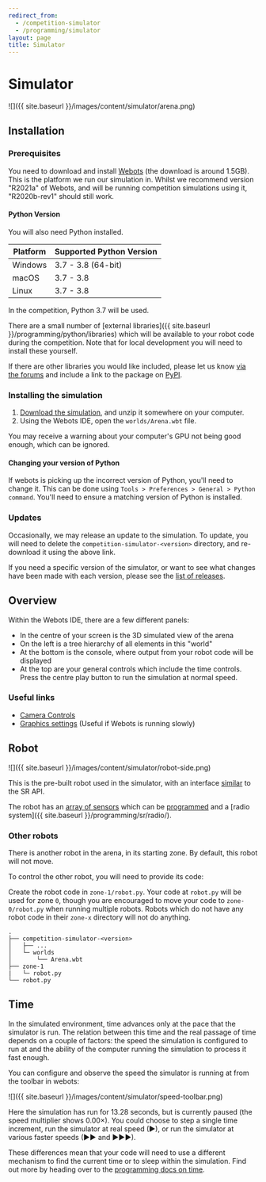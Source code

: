 ```yaml
---
redirect_from:
  - /competition-simulator
  - /programming/simulator
layout: page
title: Simulator
---
```


# Simulator

![]({{ site.baseurl }}/images/content/simulator/arena.png)

## Installation

### Prerequisites

You need to download and install [Webots](https://cyberbotics.com/#download) (the download is around 1.5GB). This is the platform we run our simulation in. Whilst we recommend version "R2021a" of Webots, and will be running competition simulations using it, "R2020b-rev1" should still work.

#### Python Version

You will also need Python installed.

| Platform | Supported Python Version |
|----------|--------------------------|
| Windows  | 3.7 - 3.8 (64-bit)       |
| macOS    | 3.7 - 3.8                |
| Linux    | 3.7 - 3.8                |

In the competition, Python 3.7 will be used.

There are a small number of [external libraries]({{ site.baseurl }}/programming/python/libraries)
which will be available to your robot code during the competition. Note that for
local development you will need to install these yourself.

If there are other libraries you would like included, please let us know
[via the forums](/forum) and include a link to the package on [PyPI](https://pypi.org/).

### Installing the simulation

1. [Download the simulation](https://github.com/srobo/competition-simulator/releases/download/SR2021.4/competition-simulator-SR2021.4.zip), and unzip it somewhere on your computer.
2. Using the Webots IDE, open the `worlds/Arena.wbt` file.

You may receive a warning about your computer's GPU not being good enough, which can be ignored.

#### Changing your version of Python

If webots is picking up the incorrect version of Python, you'll need to change it. This can be done using `Tools > Preferences > General > Python command`. You'll need to ensure a matching version of Python is installed.

### Updates

Occasionally, we may release an update to the simulation. To update, you will need to delete the `competition-simulator-<version>` directory, and re-download it using the above link.

If you need a specific version of the simulator, or want to see what changes
have been made with each version, please see the
[list of releases](https://github.com/srobo/competition-simulator/releases).

## Overview

Within the Webots IDE, there are a few different panels:

- In the centre of your screen is the 3D simulated view of the arena
- On the left is a tree hierarchy of all elements in this "world"
- At the bottom is the console, where output from your robot code will be displayed
- At the top are your general controls which include the time controls. Press the centre play button to run the simulation at normal speed.

### Useful links

- [Camera Controls](https://www.cyberbotics.com/doc/guide/the-3d-window#navigation-in-the-scene)
- [Graphics settings](https://www.cyberbotics.com/doc/guide/preferences#opengl) (Useful if Webots is running slowly)

## Robot

![]({{ site.baseurl }}/images/content/simulator/robot-side.png)

This is the pre-built robot used in the simulator, with an interface [similar](./programming) to the SR API.

The robot has an [array of sensors](./programming/#ruggeduino) which can be [programmed](./programming) and a [radio system]({{ site.baseurl }}/programming/sr/radio/).

### Other robots

There is another robot in the arena, in its starting zone. By default, this robot will not move.

To control the other robot, you will need to provide its code:

Create the robot code in `zone-1/robot.py`. Your code at `robot.py` will be used for zone `0`,
though you are encouraged to move your code to `zone-0/robot.py` when running multiple robots.
Robots which do not have any robot code in their `zone-x` directory will not do anything.

```
.
├── competition-simulator-<version>
│   ├── ...
│   └─ worlds
│       └── Arena.wbt
├── zone-1
|   └─ robot.py
└── robot.py
```

## Time

In the simulated environment, time advances only at the pace that the simulator
is run. The relation between this time and the real passage of time depends on a
couple of factors: the speed the simulation is configured to run at and the
ability of the computer running the simulation to process it fast enough.

You can configure and observe the speed the simulator is running at from the toolbar in webots:

![]({{ site.baseurl }}/images/content/simulator/speed-toolbar.png)

Here the simulation has run for 13.28 seconds, but is currently paused (the
speed multiplier shows 0.00×). You could choose to step a single time increment,
run the simulator at real speed (▶), or run the simulator at various faster
speeds (▶▶ and ▶▶▶).

These differences mean that your code will need to use a different mechanism to
find the current time or to sleep within the simulation. Find out more by
heading over to the [programming docs on time](./programming/time).
